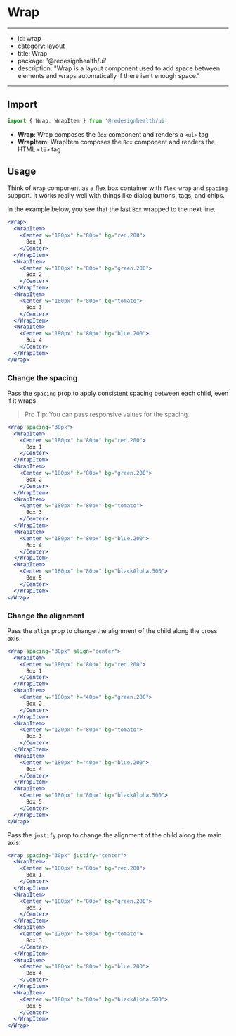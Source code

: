 # Wrap

---

- id: wrap
- category: layout
- title: Wrap
- package: '@redesignhealth/ui'
- description:
  "Wrap is a layout component used to add space between elements and wraps
  automatically if there isn't enough space."

---

## Import

```js
import { Wrap, WrapItem } from '@redesignhealth/ui'
```

- **Wrap**: Wrap composes the `Box` component and renders a `<ul>` tag
- **WrapItem**: WrapItem composes the `Box` component and renders the HTML
  `<li>` tag

## Usage

Think of `Wrap` component as a flex box container with `flex-wrap` and `spacing`
support. It works really well with things like dialog buttons, tags, and chips.

In the example below, you see that the last `Box` wrapped to the next line.

```jsx
<Wrap>
  <WrapItem>
    <Center w="180px" h="80px" bg="red.200">
      Box 1
    </Center>
  </WrapItem>
  <WrapItem>
    <Center w="180px" h="80px" bg="green.200">
      Box 2
    </Center>
  </WrapItem>
  <WrapItem>
    <Center w="180px" h="80px" bg="tomato">
      Box 3
    </Center>
  </WrapItem>
  <WrapItem>
    <Center w="180px" h="80px" bg="blue.200">
      Box 4
    </Center>
  </WrapItem>
</Wrap>
```

### Change the spacing

Pass the `spacing` prop to apply consistent spacing between each child, even if
it wraps.

> Pro Tip: You can pass responsive values for the spacing.

```jsx
<Wrap spacing="30px">
  <WrapItem>
    <Center w="180px" h="80px" bg="red.200">
      Box 1
    </Center>
  </WrapItem>
  <WrapItem>
    <Center w="180px" h="80px" bg="green.200">
      Box 2
    </Center>
  </WrapItem>
  <WrapItem>
    <Center w="180px" h="80px" bg="tomato">
      Box 3
    </Center>
  </WrapItem>
  <WrapItem>
    <Center w="180px" h="80px" bg="blue.200">
      Box 4
    </Center>
  </WrapItem>
  <WrapItem>
    <Center w="180px" h="80px" bg="blackAlpha.500">
      Box 5
    </Center>
  </WrapItem>
</Wrap>
```

### Change the alignment

Pass the `align` prop to change the alignment of the child along the cross axis.

```jsx
<Wrap spacing="30px" align="center">
  <WrapItem>
    <Center w="180px" h="80px" bg="red.200">
      Box 1
    </Center>
  </WrapItem>
  <WrapItem>
    <Center w="180px" h="40px" bg="green.200">
      Box 2
    </Center>
  </WrapItem>
  <WrapItem>
    <Center w="120px" h="80px" bg="tomato">
      Box 3
    </Center>
  </WrapItem>
  <WrapItem>
    <Center w="180px" h="40px" bg="blue.200">
      Box 4
    </Center>
  </WrapItem>
  <WrapItem>
    <Center w="180px" h="80px" bg="blackAlpha.500">
      Box 5
    </Center>
  </WrapItem>
</Wrap>
```

Pass the `justify` prop to change the alignment of the child along the main
axis.

```jsx
<Wrap spacing="30px" justify="center">
  <WrapItem>
    <Center w="180px" h="80px" bg="red.200">
      Box 1
    </Center>
  </WrapItem>
  <WrapItem>
    <Center w="180px" h="80px" bg="green.200">
      Box 2
    </Center>
  </WrapItem>
  <WrapItem>
    <Center w="120px" h="80px" bg="tomato">
      Box 3
    </Center>
  </WrapItem>
  <WrapItem>
    <Center w="180px" h="80px" bg="blue.200">
      Box 4
    </Center>
  </WrapItem>
  <WrapItem>
    <Center w="180px" h="80px" bg="blackAlpha.500">
      Box 5
    </Center>
  </WrapItem>
</Wrap>
```
